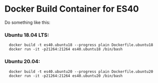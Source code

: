 # Docker Build Container for ES40

Do something like this:

### Ubuntu 18.04 LTS:
```
  docker build -t es40.ubuntu18 --progress plain Dockerfile.ubuntu18
  docker run -it -p21264:21264 es40.ubuntu18 /bin/bash
```

### Ubuntu 20.04:
```
  docker build -t es40.ubuntu20 --progress plain Dockerfile.ubuntu20
  docker run -it -p21264:21264 es40.ubuntu20 /bin/bash
```

